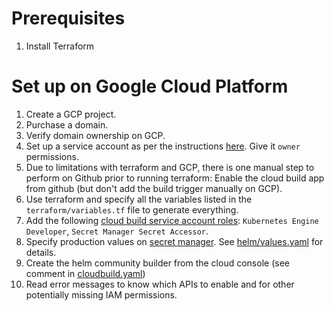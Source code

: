 # Prerequisites
1. Install Terraform

# Set up on Google Cloud Platform

1. Create a GCP project.
2. Purchase a domain.
3. Verify domain ownership on GCP.
4. Set up a service account as per the instructions [here](https://learn.hashicorp.com/terraform/gcp/build). Give it `owner` permissions.
5. Due to limitations with terraform and GCP, there is one manual step to perform on Github prior to running terraform:
    Enable the cloud build app from github (but don't add the build trigger manually on GCP).
6. Use terraform and specify all the variables listed in the `terraform/variables.tf` file to generate everything.
7. Add the following [cloud build service account roles](https://console.cloud.google.com/cloud-build/settings/service-account): `Kubernetes Engine Developer`, `Secret Manager Secret Accessor`.
8. Specify production values on [secret manager](https://console.cloud.google.com/security/secret-manager). See [helm/values.yaml](../helm/values.yaml) for details.
9. Create the helm community builder from the cloud console (see comment in [cloudbuild.yaml](../cloudbuild.yaml))
10. Read error messages to know which APIs to enable and for other potentially missing IAM permissions.
